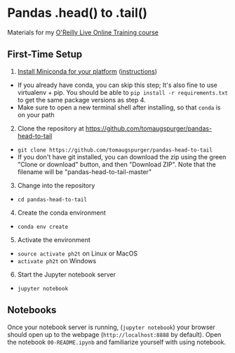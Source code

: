 # Pandas .head() to .tail()

Materials for my [O'Reilly Live Online Training course](https://www.safaribooksonline.com/live-training/)

## First-Time Setup

1. [Install Miniconda for your platform](https://conda.io/miniconda.html) ([instructions](https://conda.io/docs/install/quick.html))
  + If you already have conda, you can skip this step; It's also fine to use virtualenv + pip.
  You should be able to `pip install -r requirements.txt` to get the same package versions as step 4.
  + Make sure to open a new terminal shell after installing, so that `conda` is on your path
2. Clone the repository at https://github.com/tomaugspurger/pandas-head-to-tail
  - `git clone https://github.com/tomaugspurger/pandas-head-to-tail`
  - If you don't have git installed, you can download the zip using the green "Clone or download" button, and then "Download ZIP". Note that the filename will be "pandas-head-to-tail-master"
3. Change into the repository
  - `cd pandas-head-to-tail`
4. Create the conda environment
  - `conda env create`
5. Activate the environment
  - `source activate ph2t` on Linux or MacOS
  - `activate ph2t` on Windows
6. Start the Jupyter notebook server
  - `jupyter notebook`

## Notebooks

Once your notebook server is running, (`jupyter notebook`) your browser should open up to the webpage (`http://localhost:8888` by default).
Open the notebook `00-README.ipynb` and familiarize yourself with using notebook.
